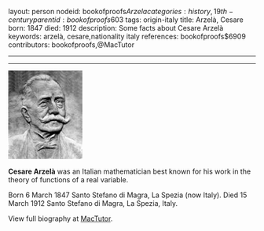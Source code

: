 layout: person
nodeid: bookofproofs$Arzela
categories: history,19th-century
parentid: bookofproofs$603
tags: origin-italy
title: Arzelà, Cesare
born: 1847
died: 1912
description: Some facts about Cesare Arzelà
keywords: arzelà, cesare,nationality italy
references: bookofproofs$6909
contributors: bookofproofs,@MacTutor

---


---

![Arzela.jpg](https://github.com/bookofproofs/bookofproofs.github.io/blob/main/_sources/_assets/images/portraits/Arzela.jpg?raw=true)

**Cesare Arzelà** was an Italian mathematician best known for his work in the theory of functions of a real variable.

Born 6 March 1847 Santo Stefano di Magra, La Spezia (now Italy). Died 15 March 1912 Santo Stefano di Magra, La Spezia, Italy.


View full biography at [MacTutor](https://mathshistory.st-andrews.ac.uk/Biographies/Arzela/).